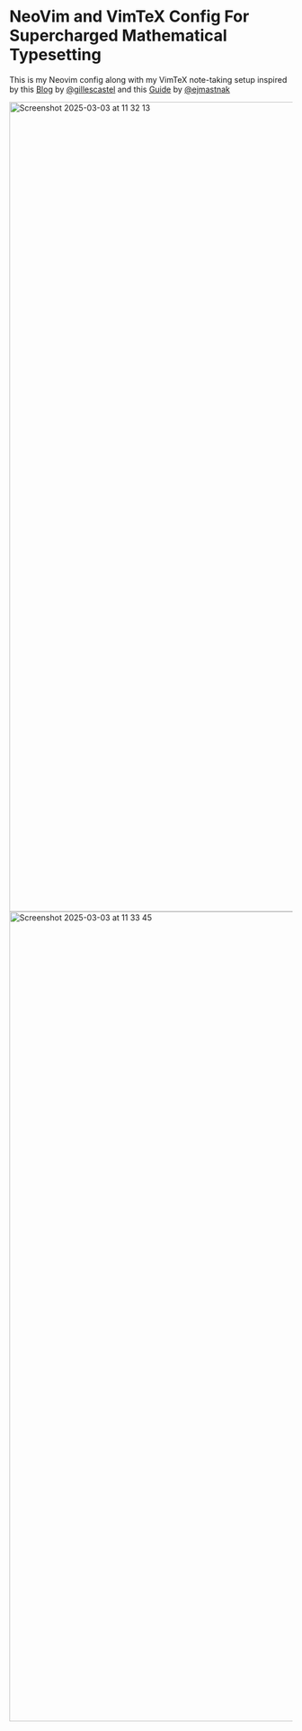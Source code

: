 # NeoVim and VimTeX Config For Supercharged Mathematical Typesetting

This is my Neovim config along with my VimTeX note-taking setup inspired by this [Blog](https://castel.dev/post/lecture-notes-1/) by [@gillescastel](https://github.com/gillescastel) and this [Guide](https://ejmastnak.com/tutorials/vim-latex/intro/) by [@ejmastnak](https://github.com/ejmastnak)

<img width="1440" alt="Screenshot 2025-03-03 at 11 32 13" src="https://github.com/user-attachments/assets/f3c16c07-3d9d-4a10-914b-c2ee0ca4566f" />


<img width="1440" alt="Screenshot 2025-03-03 at 11 33 45" src="https://github.com/user-attachments/assets/8bd6127b-e219-4195-8d30-d9701f374424" />
